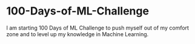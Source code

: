 # 100-Days-of-ML-Challenge
I am starting 100 Days of ML Challenge to push myself out of my comfort zone and to level up my knowledge in Machine Learning.
